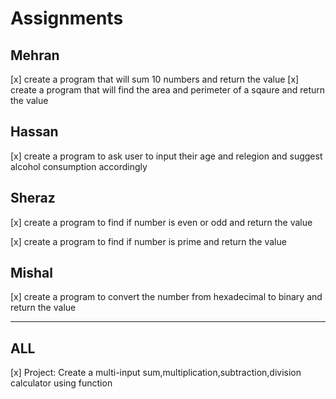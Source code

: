 # Assignments

## Mehran
[x] create a program that will sum 10 numbers and return the value
[x] create a program that will find the area and perimeter of a sqaure and return the value


## Hassan
[x] create a program to ask user to input their age and relegion and suggest alcohol consumption accordingly

## Sheraz
[x] create a program to find if number is even or odd and return the value

[x] create a program to find if number is prime and return the value

## Mishal
[x] create a program to convert the number from hexadecimal to binary and return the value

---

## ALL
[x] Project: Create a multi-input sum,multiplication,subtraction,division calculator using function